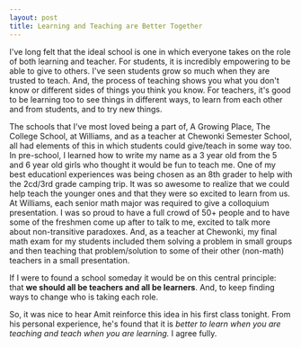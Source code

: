 ```yaml
---
layout: post
title: Learning and Teaching are Better Together
---
```


I've long felt that the ideal school is one in which everyone takes on the role of both learning and teacher. For students, it is incredibly empowering to be able to give to others. I've seen students grow so much when they are trusted to teach. And, the process of teaching shows you what you don't know or different sides of things you think you know. For teachers, it's good to be learning too to see things in different ways, to learn from each other and from students, and to try new things. 

The schools that I've most loved being a part of, A Growing Place, The College School, at Williams, and as a teacher at Chewonki Semester School, all had elements of this in which students could give/teach in some way too. In pre-school, I learned how to write my name as a 3 year old from the 5 and 6 year old girls who thought it would be fun to teach me. One of my best educationl experiences was being chosen as an 8th grader to help with the 2cd/3rd grade camping trip. It was so awesome to realize that we could help teach the younger ones and that they were so excited to learn from us. At Williams, each senior math major was required to give a colloquium presentation. I was so proud to have a full crowd of 50+ people and to have some of the freshmen come up after to talk to me, excited to talk more about non-transitive paradoxes. And, as a teacher at Chewonki, my final math exam for my students included them solving a problem in small groups and then teaching that problem/solution to some of their other (non-math) teachers in a small presentation.

If I were to found a school someday it would be on this central principle: that **we should all be teachers and all be learners**.  And, to keep finding ways to change who is taking each role. 

So, it was nice to hear Amit reinforce this idea in his first class tonight. From his personal experience, he's found that it is *better to learn when you are teaching and teach when you are learning.* I agree fully.  
